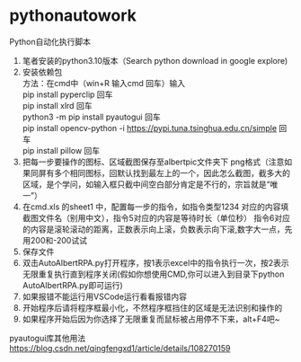 # pythonautowork
Python自动化执行脚本
1. 笔者安装的python3.10版本（Search python download in google explore)     
2. 安装依赖包    
方法：在cmd中（win+R  输入cmd  回车）输入     
pip install pyperclip 回车    
pip install xlrd 回车    
python3 -m pip install pyautogui 回车    
pip install opencv-python -i https://pypi.tuna.tsinghua.edu.cn/simple 回车    
pip install pillow 回车       
3. 把每一步要操作的图标、区域截图保存至albertpic文件夹下  png格式（注意如果同屏有多个相同图标，回默认找到最左上的一个，因此怎么截图，截多大的区域，是个学问，如输入框只截中间空白部分肯定是不行的，宗旨就是“唯一”）
4. 在cmd.xls 的sheet1 中，配置每一步的指令，如指令类型1234  对应的内容填截图文件名（别用中文），指令5对应的内容是等待时长（单位秒） 指令6对应的内容是滚轮滚动的距离，正数表示向上滚，负数表示向下滚,数字大一点，先用200和-200试试
5. 保存文件
6. 双击AutoAlbertRPA.py打开程序，按1表示excel中的指令执行一次，按2表示无限重复执行直到程序关闭(假如你想使用CMD,你可以进入到目录下python AutoAlbertRPA.py即可运行)
7. 如果报错不能运行用VSCode运行看看报错内容
8. 开始程序后请将程序框最小化，不然程序框挡住的区域是无法识别和操作的
9. 如果程序开始后因为你选择了无限重复而鼠标被占用停不下来，alt+F4吧~

pyautogui库其他用法 https://blog.csdn.net/qingfengxd1/article/details/108270159

